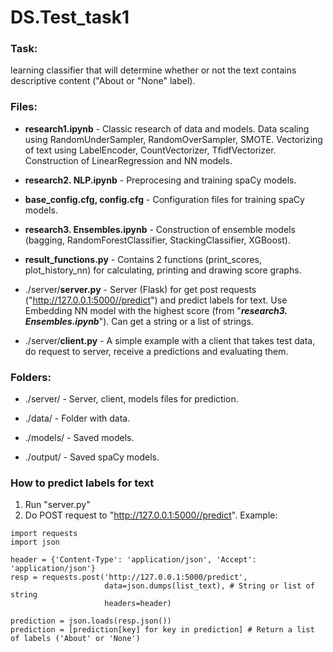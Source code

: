 # DS.Test_task1
### Task: <br>
learning classifier that will determine whether or not the text contains descriptive content ("About or "None" label).

### Files: <br>
* **research1.ipynb** - Classic research of data and models. Data scaling using RandomUnderSampler, RandomOverSampler, SMOTE. Vectorizing of text using LabelEncoder, CountVectorizer, TfidfVectorizer. Construction of LinearRegression and NN models.
* **research2. NLP.ipynb** - Preprocesing and training spaCy models.
* **base_config.cfg, config.cfg** - Configuration files for training spaCy models.
* **research3. Ensembles.ipynb** - Construction of ensemble models (bagging, RandomForestClassifier, StackingClassifier, XGBoost).
* **result_functions.py** - Contains 2 functions (print_scores, plot_history_nn) for calculating, printing and drawing score graphs.

* ./server/**server.py** - Server (Flask) for get post requests ("http://127.0.0.1:5000//predict") and predict labels for text. Use Embedding NN model with the highest score (from "***research3. Ensembles.ipynb***"). Can get a string or a list of strings.
* ./server/**client.py** - A simple example with a client that takes test data, do request to server, receive a predictions and evaluating them. <br>

### Folders:<br>
* ./server/ - Server, client, models files for prediction.

* ./data/ - Folder with data.
* ./models/ - Saved models.
* ./output/ - Saved spaCy models.

### How to predict labels for text
1. Run "server.py"
2. Do POST request to "http://127.0.0.1:5000//predict". Example:

```
import requests
import json

header = {'Content-Type': 'application/json', 'Accept': 'application/json'}
resp = requests.post('http://127.0.0.1:5000/predict',
                     data=json.dumps(list_text), # String or list of string
                     headers=header)
                     
prediction = json.loads(resp.json())
prediction = [prediction[key] for key in prediction] # Return a list of labels ('About' or 'None')
```

